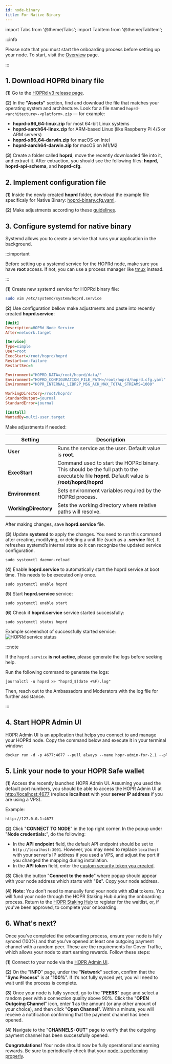 ```yaml
---
id: node-binary
title: For Native Binary
---
```


import Tabs from '@theme/Tabs';
import TabItem from '@theme/TabItem';

:::info

Please note that you must start the onboarding process before setting up your node. To start, visit the [Overview](./run-a-node-overview.md) page.

:::

## 1. Download HOPRd binary file

(**1**) Go to the [HOPRd v3 release page](https://github.com/hoprnet/hoprnet/releases/tag/v2.2.3).

(**2**) In the **"Assets"** section, find and download the file that matches your operating system and architecture.
Look for a file named `hoprd-<architecture>-<platform>.zip` — for example:

- **hoprd-x86_64-linux.zip** for most 64-bit Linux systems
- **hoprd-aarch64-linux.zip** for ARM-based Linux (like Raspberry Pi 4/5 or ARM servers)
- **hoprd-x86_64-darwin.zip** for macOS on Intel
- **hoprd-aarch64-darwin.zip** for macOS on M1/M2

(**3**) Create a folder called **hoprd**, move the recently downloaded file into it, and extract it.
After extraction, you should see the following files: **hoprd**, **hoprd-api-schema**, and **hoprd-cfg**.

## 2. Implement configuration file

(**1**) Inside the newly created **hoprd** folder, download the example file specificaly for Native Binary: [hoprd-binary.cfg.yaml](pathname:///files/hoprd-binary.cfg.yaml).

(**2**) Make adjustments according to these [guidelines](./manage-node-strategies.md?config=native-binary).

## 3. Configure systemd for native binary

Systemd allows you to create a service that runs your application in the background.

:::important

Before setting up a systemd service for the HOPRd node, make sure you have **root** access. If not, you can use a process manager like [tmux](https://github.com/tmux/tmux/wiki/Getting-Started) instead.

:::

(**1**) Create new systemd service for HOPRd binary file:

```bash
sudo vim /etc/systemd/system/hoprd.service
```

(**2**) Use configuration bellow make adjustments and paste into recently created **hoprd.service**:

```ini
[Unit]
Description=HOPRd Node Service
After=network.target

[Service]
Type=simple
User=root
ExecStart=/root/hoprd/hoprd
Restart=on-failure
RestartSec=5

Environment="HOPRD_DATA=/root/hoprd/data/"
Environment="HOPRD_CONFIGURATION_FILE_PATH=/root/hoprd/hoprd.cfg.yaml"
Environment="HOPR_INTERNAL_LIBP2P_MSG_ACK_MAX_TOTAL_STREAMS=1000"

WorkingDirectory=/root/hoprd/
StandardOutput=journal
StandardError=journal

[Install]
WantedBy=multi-user.target
```

Make adjustments if needed:

| Setting | Description |
| ---| --- |
| **User** | Runs the service as the user. Default value is **root**. |
| **ExecStart** | Command used to start the HOPRd binary. This should be the full path to the executable file **hoprd**. Default value is **/root/hoprd/hoprd** |
| **Environment** | Sets environment variables required by the HOPRd process. |
| **WorkingDirectory** | Sets the working directory where relative paths will resolve. |

After making changes, save **hoprd.service** file.

(**3**) Update **systemd** to apply the changes. You need to run this command after creating, modifying, or deleting a unit file (such as a **.service** file). It refreshes systemd’s internal state so it can recognize the updated service configuration.

```
sudo systemctl daemon-reload
```

(**4**) Enable **hoprd.service** to automatically start the hoprd service at boot time. This needs to be executed only once.

```
sudo systemctl enable hoprd
```

(**5**) Start **hoprd.service** service:

```
sudo systemctl enable start
```

(**6**) Check if **hoprd.service** service started successfully:

```
sudo systemctl status hoprd
```

Example screenshot of successfully started service:
![HOPRd service status](/img/node/hoprd-service-status.png)

:::note 

If the `hoprd.service` **is not active**, please generate the logs before seeking help.

Run the following command to generate the logs:

```
journalctl -u hoprd >> "hoprd_$(date +%F).log"
```
Then, reach out to the Ambassadors and Moderators with the log file for further assistance.

:::

## 4. Start HOPR Admin UI

HOPR Admin UI is an application that helps you connect to and manage your HOPRd node. Copy the command below and execute it in your terminal window:

```md
docker run -d -p 4677:4677 --pull always --name hopr-admin-for-2.1 --platform linux/amd64 europe-west3-docker.pkg.dev/hoprassociation/docker-images/hopr-admin:stable
```

## 5. Link your node to your HOPR Safe wallet

(**1**) Access the recently launched HOPR Admin UI. Assuming you used the default port numbers, you should be able to access the HOPR Admin UI at [http://localhost:4677](http://localhost:4677) (replace **localhost** with your **server IP address** if you are using a VPS).

Example: 

```md
http://127.0.0.1:4677
```

(**2**) Click "**CONNECT TO NODE**" in the top right corner.  In the popup under "**Node credentials:**", do the following: 

- In the **API endpoint** field, the default API endpoint should be set to `http://localhost:3001`. However, you may need to replace `localhost` with your server's IP address if you used a VPS, and adjust the port if you changed the mapping during installation.
- In the **API token** field, enter the [custom security token you created](./node-docker.md#21-adjust-apitoken-setting).

(**3**) Click the button "**Connect to the node**" where popup should appear with your node address which starts with "**0x**". Copy your node address.

(**4**) **Note:** You don’t need to manually fund your node with **xDai** tokens. You will fund your node through the HOPR Staking Hub during the onboarding process. Return to the [HOPR Staking Hub](https://hub.hoprnet.org) to register for the waitlist, or, if you've been approved, to complete your onboarding.

## 6. What's next?

Once you’ve completed the onboarding process, ensure your node is fully synced (100%) and that you've opened at least one outgoing payment channel with a random peer. These are the requirements for Cover Traffic, which allows your node to start earning rewards. Follow these steps:

(**1**) Connect to your node via the [HOPR Admin UI](./node-management-admin-ui.md#access-the-hopr-admin-ui).

(**2**) On the "**INFO**" page, under the "**Network**" section, confirm that the "**Sync Process**" is at "**100%**". If it’s not fully synced yet, you will need to wait until the process is complete.

(**3**) Once your node is fully synced, go to the "**PEERS**" page and select a random peer with a connection quality above 90%. Click the "**OPEN Outgoing Channel**" icon, enter **1** as the amount (or any other amount of your choice), and then click "**Open Channel**". Within a minute, you will receive a notification confirming that the payment channel has been opened.

(**4**) Navigate to the "**CHANNELS: OUT**" page to verify that the outgoing payment channel has been successfully opened.

**Congratulations!** Your node should now be fully operational and earning rewards. Be sure to periodically check that your [node is performing properly](./troubleshooting.md#how-to-check-if-my-node-is-performing-normally).

